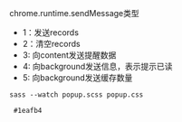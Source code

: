 chrome.runtime.sendMessage类型
 - 1：发送records
 - 2：清空records
 - 3: 向content发送提醒数据
 - 4: 向background发送信息，表示提示已读
 - 5: 向background发送缓存数量


 `sass --watch popup.scss popup.css`

` #1eafb4`